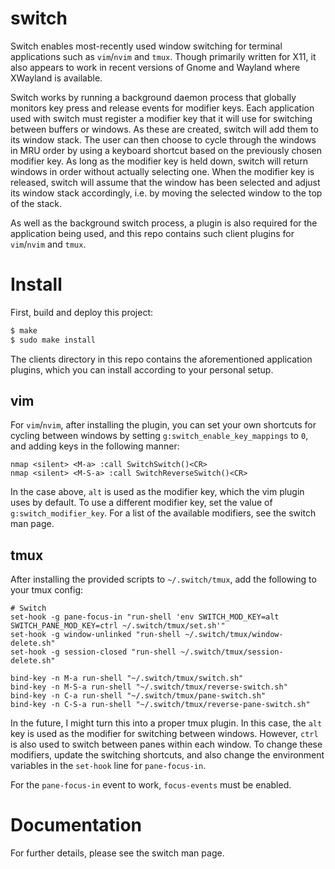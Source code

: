 # switch

Switch enables most-recently used window switching for terminal applications such as `vim`/`nvim` and `tmux`.
Though primarily written for X11, it also appears to work in recent versions of Gnome and Wayland where
XWayland is available.

Switch works by running a background daemon process that globally monitors key press and release events for
modifier keys. Each application used with switch must register a modifier key that it will use for switching
between buffers or windows. As these are created, switch will add them to its window stack. The user can then
choose to cycle through the windows in MRU order by using a keyboard shortcut based on the previously chosen
modifier key. As long as the modifier key is held down, switch will return windows in order without actually
selecting one. When the modifier key is released, switch will assume that the window has been selected and
adjust its window stack accordingly, i.e. by moving the selected window to the top of the stack.

As well as the background switch process, a plugin is also required for the application being used, and this
repo contains such client plugins for `vim`/`nvim` and `tmux`.

# Install

First, build and deploy this project:

```bash
$ make
$ sudo make install
```

The clients directory in this repo contains the aforementioned application plugins, which you can install
according to your personal setup.

## vim

For `vim`/`nvim`, after installing the plugin, you can set your own shortcuts for cycling between windows
by setting `g:switch_enable_key_mappings` to `0`, and adding keys in the following manner:

```
nmap <silent> <M-a> :call SwitchSwitch()<CR>
nmap <silent> <M-S-a> :call SwitchReverseSwitch()<CR>
```

In the case above, `alt` is used as the modifier key, which the vim plugin uses by default. To use a
different modifier key, set the value of `g:switch_modifier_key`. For a list of the available modifiers,
see the switch man page.

## tmux

After installing the provided scripts to `~/.switch/tmux`, add the following to your tmux config:

```
# Switch
set-hook -g pane-focus-in "run-shell 'env SWITCH_MOD_KEY=alt SWITCH_PANE_MOD_KEY=ctrl ~/.switch/tmux/set.sh'"
set-hook -g window-unlinked "run-shell ~/.switch/tmux/window-delete.sh"
set-hook -g session-closed "run-shell ~/.switch/tmux/session-delete.sh"

bind-key -n M-a run-shell "~/.switch/tmux/switch.sh"
bind-key -n M-S-a run-shell "~/.switch/tmux/reverse-switch.sh"
bind-key -n C-a run-shell "~/.switch/tmux/pane-switch.sh"
bind-key -n C-S-a run-shell "~/.switch/tmux/reverse-pane-switch.sh"
```

In the future, I might turn this into a proper tmux plugin. In this case, the `alt` key is used
as the modifier for switching between windows. However, `ctrl` is also used to switch between
panes within each window. To change these modifiers, update the switching shortcuts, and also
change the environment variables in the `set-hook` line for `pane-focus-in`.

For the `pane-focus-in` event to work, `focus-events` must be enabled.

# Documentation

For further details, please see the switch man page.
